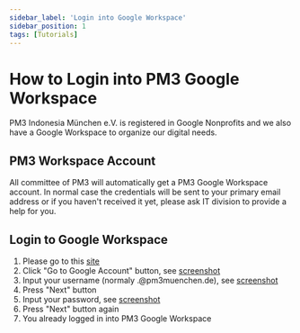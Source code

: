 ```yaml
---
sidebar_label: 'Login into Google Workspace'
sidebar_position: 1
tags: [Tutorials]
---
```


# How to Login into PM3 Google Workspace

PM3 Indonesia München e.V. is registered in Google Nonprofits and we also have a Google Workspace to organize our digital needs.

## PM3 Workspace Account

All committee of PM3 will automatically get a PM3 Google Workspace account.
In normal case the credentials will be sent to your primary email address or if you haven't received it yet, please ask IT division to provide a help for you.

## Login to Google Workspace

1. Please go to this [site](https://account.google.com)
2. Click "Go to Google Account" button, see [screenshot](/img/login-google-workspace-1.png)
3. Input your username (normaly <firstname>.<lastname>@pm3muenchen.de), see [screenshot](/img/login-google-workspace-2.png)
4. Press "Next" button
5. Input your password, see [screenshot](/img/login-google-workspace-3.png)
6. Press "Next" button again
7. You already logged in into PM3 Google Workspace

